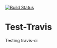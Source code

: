 [![Build Status](https://travis-ci.com/mmichelon/Test-Travis.svg?branch=master)](https://travis-ci.com/mmichelon/Test-Travis)

# Test-Travis
Testing travis-ci

